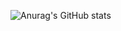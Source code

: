 ![Anurag's GitHub stats](https://github-readme-stats.vercel.app/api?username=Hu2Hoang&show_icons=true&theme=radical)
